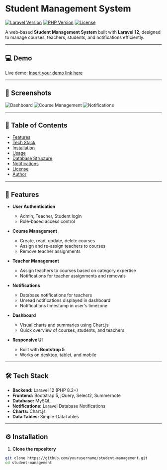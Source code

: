 # Student Management System

[![Laravel Version](https://img.shields.io/badge/Laravel-10.x-orange.svg)](https://laravel.com/)
[![PHP Version](https://img.shields.io/badge/PHP-8.2-blue.svg)](https://www.php.net/)
[![License](https://img.shields.io/badge/License-MIT-green.svg)](LICENSE)

A web-based **Student Management System** built with **Laravel 12**, designed to manage courses, teachers, students, and notifications efficiently.

---

## 💻 Demo

Live demo: [Insert your demo link here](#)

---

## 📸 Screenshots

![Dashboard](https://via.placeholder.com/800x400?text=Dashboard+Screenshot)
![Course Management](https://via.placeholder.com/800x400?text=Course+Management+Screenshot)
![Notifications](https://via.placeholder.com/800x400?text=Notifications+Screenshot)

---

## 📂 Table of Contents
- [Features](#features)
- [Tech Stack](#tech-stack)
- [Installation](#installation)
- [Usage](#usage)
- [Database Structure](#database-structure)
- [Notifications](#notifications)
- [License](#license)
- [Author](#author)

---

## 🌟 Features

- **User Authentication**
  - Admin, Teacher, Student login
  - Role-based access control

- **Course Management**
  - Create, read, update, delete courses
  - Assign and re-assign teachers to courses
  - Remove teacher assignments

- **Teacher Management**
  - Assign teachers to courses based on category expertise
  - Notifications for teacher assignments and removals

- **Notifications**
  - Database notifications for teachers
  - Unread notifications displayed in dashboard
  - Notifications timestamp in user's timezone

- **Dashboard**
  - Visual charts and summaries using Chart.js
  - Quick overview of courses, students, and teachers

- **Responsive UI**
  - Built with **Bootstrap 5**
  - Works on desktop, tablet, and mobile

---

## 🛠 Tech Stack

- **Backend:** Laravel 12 (PHP 8.2+)  
- **Frontend:** Bootstrap 5, jQuery, Select2, Summernote  
- **Database:** MySQL  
- **Notifications:** Laravel Database Notifications  
- **Charts:** Chart.js  
- **Data Tables:** Simple-DataTables  

---

## ⚙️ Installation

1. **Clone the repository**
```bash
git clone https://github.com/yourusername/student-management.git
cd student-management

